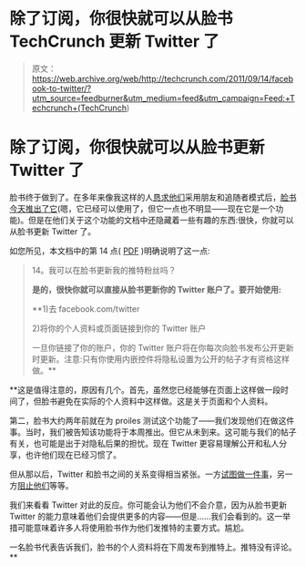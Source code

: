 # 除了订阅，你很快就可以从脸书 TechCrunch 更新 Twitter 了

> 原文：<https://web.archive.org/web/http://techcrunch.com/2011/09/14/facebook-to-twitter/?utm_source=feedburner&utm_medium=feed&utm_campaign=Feed:+Techcrunch+(TechCrunch>)

# 除了订阅，你很快就可以从脸书更新 Twitter 了

脸书终于做到了。在多年来像我这样的人[恳求他们](https://web.archive.org/web/20230204155232/http://parislemon.com/post/582542147/facebook-follow)采用朋友和追随者模式后，[脸书今天推出了它](https://web.archive.org/web/20230204155232/https://techcrunch.com/2011/09/14/facebook-launches-twitter-like-subscriptions-lets-you-share-with-unlimited-users/)(嗯，它已经可以使用了，但它一点也不明显——现在它是一个功能)。但是在他们关于这个功能的文档中还隐藏着一些有趣的东西:很快，你就可以从脸书更新 Twitter 了。

如您所见，本文档中的第 14 点( [PDF](https://web.archive.org/web/20230204155232/https://developers.facebook.com/attachment/Subscriptions_PublicFigures_final.pdf/) )明确说明了这一点:

> 14。我可以在脸书更新我的推特粉丝吗？
> 
> **是的，很快你就可以直接从脸书更新你的 Twitter 账户了。要开始使用:**
> 
>  **1)去 facebook.com/twitter
> 
> 2)将你的个人资料或页面链接到你的 Twitter 账户
> 
> 一旦你链接了你的账户，你的 Twitter 账户将在你每次向脸书发布公开更新时更新。注意:只有你使用内嵌控件将隐私设置为公开的帖子才有资格这样做。**

 **这是值得注意的，原因有几个。首先，虽然您已经能够在页面上这样做一段时间了，但脸书避免在实际的个人资料中这样做。这是关于页面和个人资料。

第二，脸书大约两年前就在为 proiles 测试这个功能了——我们发现他们在做这件事。当时，我们被告知该功能将于本周推出。但它从未到来。这可能与我们的帖子有关，也可能是出于对隐私后果的担忧。现在 Twitter 更容易理解公开和私人分享，也许他们现在已经习惯了。

但从那以后，Twitter 和脸书之间的关系变得相当紧张。一方[试图做一件事](https://web.archive.org/web/20230204155232/https://techcrunch.com/2010/06/23/twitter-facebook-friends-linkedin/)，另一方[阻止他们](https://web.archive.org/web/20230204155232/https://techcrunch.com/2010/06/23/facebook-blocks-twitter/)等等。

我们来看看 Twitter 对此的反应。你可能会认为他们不会介意，因为从脸书更新 Twitter 的能力意味着他们会提供更多的内容——但是……我们会看到的。这一举措可能意味着许多人将使用脸书作为他们发推特的主要方式。尴尬。

一名脸书代表告诉我们，脸书的个人资料将在下周发布到推特上。推特没有评论。**